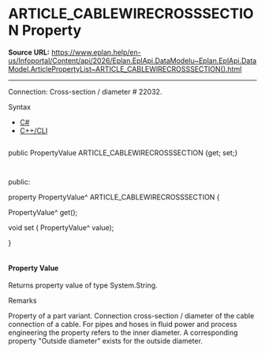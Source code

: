 # ARTICLE_CABLEWIRECROSSSECTION Property

**Source URL:** https://www.eplan.help/en-us/Infoportal/Content/api/2026/Eplan.EplApi.DataModelu~Eplan.EplApi.DataModel.ArticlePropertyList~ARTICLE_CABLEWIRECROSSSECTION().html

---

Connection: Cross-section / diameter # 22032.

Syntax

- [C#](#i-syntax-CS)
- [C++/CLI](#i-syntax-CPP2005)

```
```
public PropertyValue ARTICLE_CABLEWIRECROSSSECTION {get; set;}
```
```

```
```
public:

property PropertyValue^ ARTICLE_CABLEWIRECROSSSECTION {

   PropertyValue^ get();

   void set (    PropertyValue^ value);

}
```
```

#### Property Value

Returns property value of type System.String.

Remarks

Property of a part variant. Connection cross-section / diameter of the cable connection of a cable. For pipes and hoses in fluid power and process engineering the property refers to the inner diameter. A corresponding property "Outside diameter" exists for the outside diameter.
